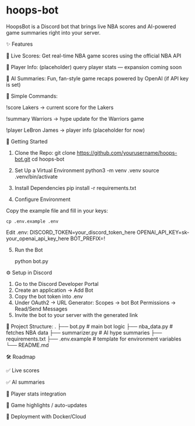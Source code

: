 # hoops-bot
HoopsBot is a Discord bot that brings live NBA scores and AI-powered game summaries right into your server.

✨ Features

🔢 Live Scores: Get real-time NBA game scores using the official NBA API

👤 Player Info: (placeholder) query player stats — expansion coming soon

🤖 AI Summaries: Fun, fan-style game recaps powered by OpenAI (if API key is set)

💬 Simple Commands:

!score Lakers → current score for the Lakers

!summary Warriors → hype update for the Warriors game

!player LeBron James → player info (placeholder for now)

🚀 Getting Started
1. Clone the Repo:
    git clone https://github.com/yourusername/hoops-bot.git
    cd hoops-bot

2. Set Up a Virtual Environment
    python3 -m venv .venv
    source .venv/bin/activate

3. Install Dependencies
    pip install -r requirements.txt

4. Configure Environment

Copy the example file and fill in your keys:

    cp .env.example .env

Edit .env:
    DISCORD_TOKEN=your_discord_token_here
    OPENAI_API_KEY=sk-your_openai_api_key_here
    BOT_PREFIX=!

5. Run the Bot

    python bot.py



⚙️ Setup in Discord

1. Go to the Discord Developer Portal
2. Create an application → Add Bot
3. Copy the bot token into .env
4. Under OAuth2 → URL Generator:
Scopes → bot
Bot Permissions → Read/Send Messages
5. Invite the bot to your server with the generated link

📂 Project Structure:
.
├── bot.py          # main bot logic
├── nba_data.py     # fetches NBA data
├── summarizer.py   # AI hype summaries
├── requirements.txt
├── .env.example    # template for environment variables
└── README.md

🛠️ Roadmap

✅ Live scores

✅ AI summaries

🚧 Player stats integration

🚧 Game highlights / auto-updates

🚧 Deployment with Docker/Cloud